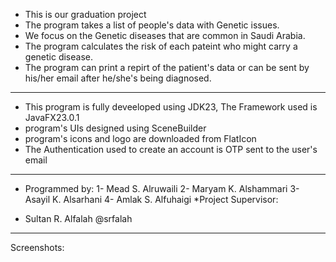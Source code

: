 * This is our graduation project
* The program takes a list of people's data with Genetic issues.
* We focus on the Genetic diseases that are common in Saudi Arabia.
* The program calculates the risk of each pateint who might carry a genetic disease.
* The program can print a repirt of the patient's data or can be sent by his/her email after he/she's being diagnosed.
---
* This program is fully deveeloped using JDK23, The Framework used is JavaFX23.0.1
* program's UIs designed using SceneBuilder
* program's icons and logo are downloaded from FlatIcon
* The Authentication used to create an account is OTP sent to the user's email
---
* Programmed by:
  1- Mead S. Alruwaili
  2- Maryam K. Alshammari
  3- Asayil K. Alsarhani
  4- Amlak S. Alfuhaigi
*Project Supervisor:
- Sultan R. Alfalah  @srfalah

---
Screenshots:
